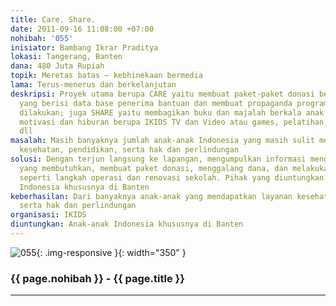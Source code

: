 ```yaml
---
title: Care. Share.
date: 2011-09-16 11:08:00 +07:00
nohibah: '055'
inisiator: Bambang Ikrar Praditya
lokasi: Tangerang, Banten
dana: 480 Juta Rupiah
topik: Meretas batas – kebhinekaan bermedia
lama: Terus-menerus dan berkelanjutan
deskripsi: Proyek utama berupa CARE yaitu membuat paket-paket donasi berbasis website
  yang berisi data base penerima bantuan dan membuat propaganda program-program yang
  dilakukan; juga SHARE yaitu membagikan buku dan majalah berkala anak gratis, cerita
  motivasi dan hiburan berupa IKIDS TV dan Video atau games, pelatihan, kursus singkat,
  dll
masalah: Masih banyaknya jumlah anak-anak Indonesia yang masih sulit mendapatkan layanan
  kesehatan, pendidikan, serta hak dan perlindungan
solusi: Dengan terjun langsung ke lapangan, mengumpulkan informasi mengenai anak-anak
  yang membutuhkan, membuat paket donasi, menggalang dana, dan melakukan program lanjutan
  seperti langkah operasi dan renovasi sekolah. Pihak yang diuntungkan adalah anak-anak
  Indonesia khususnya di Banten
keberhasilan: Dari banyaknya anak-anak yang mendapatkan layanan kesehatan, perlindungan,
  serta hak dan perlindungan
organisasi: IKIDS
diuntungkan: Anak-anak Indonesia khususnya di Banten
---
```


![055](/static/img/hibahcmb/055.png){: .img-responsive }{: width="350" }

### {{ page.nohibah }} - {{ page.title }}

---
